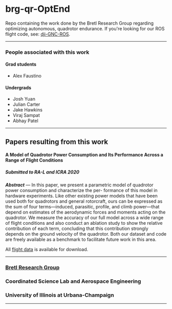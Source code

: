 # brg-qr-OptEnd
Repo containing the work done by the Bretl Research Group regarding optimizing autonomous, quadrotor endurance. If you're looking for our ROS flight code, see: [dji-GNC-ROS](https://github.com/alex-faustino/dji-GNC-ROS). 

---
### People associated with this work
#### Grad students
- Alex Faustino

#### Undergrads
- Josh Yuan
- Julian Carter
- Jake Hawkins
- Viraj Sampat
- Abhay Patel

---
## Papers resulting from this work
#### A Model of Quadrotor Power Consumption and Its Performance Across a Range of Flight Conditions
##### Submitted to RA-L and ICRA 2020
**_Abstract_** — In this paper, we present a parametric model of quadrotor power consumption and characterize the per- formance of this model in hardware experiments. Like other existing power models that have been used both for quadrotors and general rotorcraft, ours can be expressed as the sum of four terms—induced, parasitic, profile, and climb power—that depend on estimates of the aerodynamic forces and moments acting on the quadrotor. We measure the accuracy of our full model across a wide range of flight conditions and also conduct an ablation study to show the relative contribution of each term, concluding that this contribution strongly depends on the ground velocity of the quadrotor. Both our dataset and code are freely available as a benchmark to facilitate future work in this area.

All [flight data](https://uofi.box.com/s/a4txbrat98d1x69ixinvw7npknffqtjm) is available for download.

---
### [Bretl Research Group](http://bretl.csl.illinois.edu/)
### Coordinated Science Lab and Aerospace Engineering
### University of Illinois at Urbana-Champaign
---
